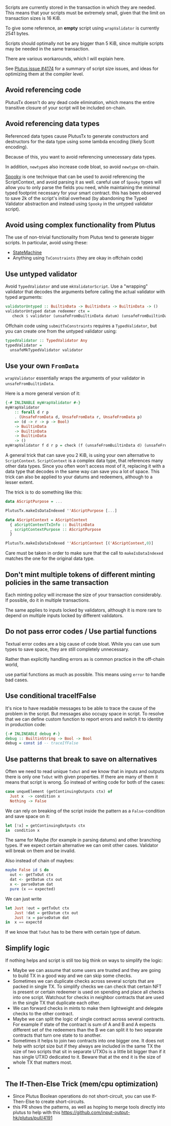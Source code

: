 Scripts are currently stored in the transaction in which they are needed. This means that your scripts must be extremely small, given that the limit on transaction sizes is 16 KiB.

To give some reference, an **empty** script using `wrapValidator` is currently 2541 bytes.

Scripts should optimally not be any bigger than 5 KiB, since multiple scripts may be needed in the same transaction.

There are various workarounds, which I will explain here.

See  [Plutus issue #4174](https://github.com/input-output-hk/plutus/issues/4174) for a summary of script size issues, and ideas for optimizing them at the compiler level.

## Avoid referencing code

PlutusTx doesn&#39;t do any dead code elimination, which means the entire transitive closure of your script will be included on-chain.

## Avoid referencing data types

Referenced data types cause PlutusTx to generate constructors and destructors for the data type using some lambda encoding (likely Scott encoding).

Because of this, you want to avoid referencing unnecessary data types.

In addition, `newtype`s also increase code bloat, so avoid `newtype` on-chain.

[Spooky](https://gitlab.com/fresheyeball/plutus-tx-spooky) is one technique that can be used to avoid referencing the ScriptContext, and avoid parsing it as well.
careful use of `Spooky` types will allow you to only parse the fields you need, while maintaining the minimal typed footprint necessary for your smart contract. this has been observed to save 2k of the script's initial overhead (by abandoning the Typed Validator abstraction and instead using `Spooky` in the untyped validator script).

## Avoid using complex functionality from Plutus

The use of non-trivial functionality from Plutus tend to generate bigger scripts. In particular, avoid using these:

- [StateMachine](https://github.com/input-output-hk/plutus-apps/issues/11)
- Anything using `TxConstraints` (they are okay in offchain code)

## Use untyped validator

Avoid `TypedValidator` and use `mkValidatorScript`. Use a "wrapping" validator that decodes the arguments before calling the actual validator with typed arguments:

```haskell
validatorUntyped :: BuiltinData -> BuiltinData -> BuiltinData -> ()
validatorUntyped datum redeemer ctx =
   check $ validator (unsafeFromBuiltinData datum) (unsafeFromBuiltinData redeemer) (unsafeFromBuiltinData ctx)
```

Offchain code using `submitTxConstraints` requires a `TypedValidator`, but you can create one from the untyped validator using:

```haskell
typedValidator :: TypedValidator Any
typedValidator =
  unsafeMkTypedValidator validator
```

## Use your own `FromData`

`wrapValidator` essentially wraps the arguments of your validator in `unsafeFromBuiltinData`.

Here is a more general version of it:

```haskell
{-# INLINABLE myWrapValidator #-}
myWrapValidator
    :: forall d r p
    . (UnsafeFromData d, UnsafeFromData r, UnsafeFromData p)
    => (d -> r -> p -> Bool)
    -> BuiltinData
    -> BuiltinData
    -> BuiltinData
    -> ()
myWrapValidator f d r p = check (f (unsafeFromBuiltinData d) (unsafeFromBuiltinData r) (unsafeFromBuiltinData p))
```

A general trick that can save you 2 KiB, is using your own alternative to `ScriptContext`. `ScriptContext` is a complex data type, that references many other data types. Since you often won&#39;t access most of it, replacing it with a data type that decodes in the same way can save you a lot of space. This trick can also be applied to your datums and redeemers, although to a lesser extent.

The trick is to do something like this:

```haskell
data AScriptPurpose = ...

PlutusTx.makeIsDataIndexed ''AScriptPurpose [...]

data AScriptContext = AScriptContext
  { aScriptContextTxInfo :: BuiltinData
  , scriptContextPurpose :: AScriptPurpose
  }

PlutusTx.makeIsDataIndexed ''AScriptContext [('AScriptContext,0)]
```

Care must be taken in order to make sure that the call to `makeIsDataIndexed` matches the one for the original data type.

## Don&#39;t mint multiple tokens of different minting policies in the same transaction

Each minting policy will increase the size of your transaction considerably. If possible, do it in multiple transactions.

The same applies to inputs locked by validators, although it is more rare to depend on multiple inputs locked by different validators.

## Do not pass error codes / Use partial functions

Textual error codes are a big cause of code bloat. While you can use sum types to save space, they are still completely unnecessary.

Rather than explicitly handling errors as is common practice in the off-chain world,

use partial functions as much as possible. This means using `error` to handle bad cases.

## Use conditional traceIfFalse

It&#39;s nice to have readable messages to be able to trace the cause of the problem in the script. But messages also occupy space in script. To resolve that we can define custom function to report errors and switch it to identity in production code:

```haskell
{-# INLINEABLE debug #-}
debug :: BuiltinString -> Bool -> Bool
debug = const id -- traceIfFalse
```

## Use patterns that break to save on alternatives

Often we need to read unique `TxOut` and we know that in inputs and outputs there is only one `TxOut`  with given properties. If there are many of them it means that script is wrong. So instead of writing code for both of the cases:

```haskell
case unqueElement (getContinuingOutputs ctx) of
  Just x  -> condition x
  Nothing -> False
```

We can rely on breaking of the script inside the pattern as a `False`-condition and save space on it:

```haskell
let [!x] = getContinuingOutputs ctx
in  condition x
```

The same for Maybe (for example in parsing datums) and other branching types. If we expect certain alternative we can omit other cases. Validator will break on them and be invalid.

Also instead of chain of maybes:

```haskell
maybe False id $ do
  out <- getTxOut ctx
  dat <- getDatum ctx out
  x <- parseDatum dat
  pure (x == expected)
```

We can just write

```haskell
let Just !out = getTxOut ctx
    Just !dat = getDatum ctx out
    Just !x = parseDatum dat
in  x == expectd
```

If we know that `TxOut` has to be there with certain type of datum.

## Simplify logic

If nothing helps and script is still too big think on ways to simplify the logic:

-  Maybe we can assume that some users are trusted and they are going to build TX in a good way and we can skip some checks. 
- Sometimes we can duplicate checks across several scripts that are packed in single TX. To simplify checks we can check that certain NFT is present or certain redeemer is used on spending and place all checks into one script. Watchout for checks in neighbor contracts that are used in the single TX that duplicate each other.
- We can forward checks in mints to make them lightweight and delegate checks to the other contract.
- Maybe we can split the logic of single contract across several contracts. For example if state of the contract is sum of A and B and A expects different set of the redeemers than the B we can split it to two separate contracts that turn one state to to another.
- Sometimes it helps to join two contracts into one bigger one. It does not help with script size but if they always are included in the same TX the size of two scripts that sit in separate UTXOs is a little bit bigger than if it has single UTXO dedicated to it. Beware that at the end it is the size of whole TX that matters most.
- 

## The If-Then-Else Trick (mem/cpu optimization)
- Since Plutus Boolean operations do not short-circuit, you can use If-Then-Else to create short-circuits.
- this PR shows the patterns, as well as hoping to merge tools directly into plutus to help with this https://github.com/input-output-hk/plutus/pull/4191

